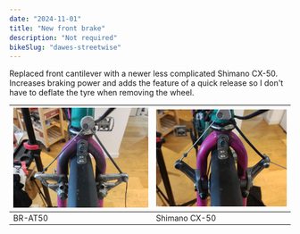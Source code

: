 ```yaml
---
date: "2024-11-01"
title: "New front brake"
description: "Not required"
bikeSlug: "dawes-streetwise"
---
```

Replaced front cantilever with a newer less complicated Shimano CX-50. Increases braking power and adds the feature of a quick release so I don't have to deflate the tyre when removing the wheel.


| ![Shimano BR-AT50](shimano-cantiliver.jpg) | ![Shimano CX-50](CX-50.jpg) |
|-------------------------------------------|-------------------------------------------|
| BR-AT50                           | Shimano CX-50                           |
